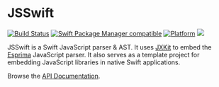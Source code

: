 # JSSwift

[![Build Status](https://github.com/jectivex/JSSwift/workflows/JSSwift%20CI/badge.svg?branch=main)](https://github.com/jectivex/JSSwift/actions)
[![Swift Package Manager compatible](https://img.shields.io/badge/SPM-compatible-brightgreen.svg)](https://github.com/apple/swift-package-manager)
[![Platform](https://img.shields.io/badge/Platforms-macOS%20|%20iOS%20|%20tvOS%20|%20Linux-lightgrey.svg)](https://github.com/jectivex/JSSwift)
[![](https://tokei.rs/b1/github/jectivex/JSSwift)](https://github.com/jectivex/JSSwift)

JSSwift is a Swift JavaScript parser & AST. It uses [JXKit](https://github.com/jectivex/JXKit) to embed the [Esprima](https://github.com/jquery/esprima) JavaScript parser. It also serves as a template project for embedding JavaScript libraries in native Swift applications.

Browse the [API Documentation](https://www.jective.org/docs/JSSwift/).

